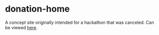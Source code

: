 # donation-home
A concept site originally intended for a hackathon that was canceled.
Can be viewed [here](https://donation-home.netlify.app).
